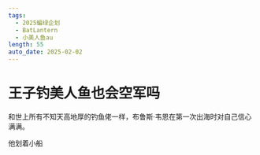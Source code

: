 ```yaml
---
tags:
  - 2025蝙绿企划
  - BatLantern
  - 小美人鱼au
length: 55
auto_date: 2025-02-02
---
```


# 王子钓美人鱼也会空军吗

和世上所有不知天高地厚的钓鱼佬一样，布鲁斯·韦恩在第一次出海时对自己信心满满。

他划着小船
